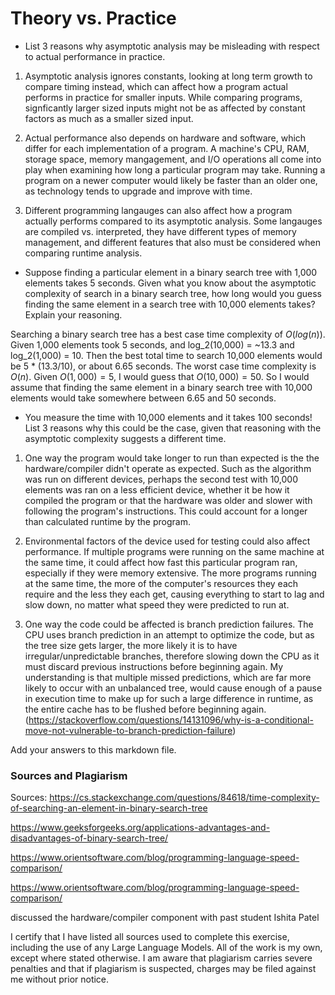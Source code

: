 # Theory vs. Practice

- List 3 reasons why asymptotic analysis may be misleading with respect to
  actual performance in practice.

1. Asymptotic analysis ignores constants, looking at long term growth to compare 
timing instead, which can affect how a program actual performs in practice for smaller 
inputs. While comparing programs, signficantly larger sized inputs might not be as affected
by constant factors as much as a smaller sized input. 

3. Actual performance also depends on hardware and software, which differ for each 
implementation of a program. A machine's CPU, RAM, storage space, memory mangagement, and I/O
operations all come into play when examining how long a particular program may take. Running a
program on a newer computer would likely be faster than an older one, as technology tends to
upgrade and improve with time.

4. Different programming langauges can also affect how a program actually performs compared to
 its asymptotic analysis. Some langauges are compiled vs. interpreted, they have different types
of memory management, and different features that also must be considered when comparing runtime
analysis. 

- Suppose finding a particular element in a binary search tree with 1,000
  elements takes 5 seconds. Given what you know about the asymptotic complexity
  of search in a binary search tree, how long would you guess finding the same
  element in a search tree with 10,000 elements takes? Explain your reasoning.

Searching a binary search tree has a best case time complexity of $O(log(n))$. Given 1,000 elements took 5 seconds, 
and log_2(10,000) = ~13.3 and log_2(1,000) = 10. Then the best total time to search 10,000 elements would be 5 * (13.3/10), 
or about 6.65 seconds. The worst case time complexity is $O(n)$. Given $O(1,000) = 5$, I would guess that $O(10,000) = 50$.
So I would assume that finding the same element in a binary search tree with 10,000 elements would take somewhere between 6.65
and 50 seconds. 

- You measure the time with 10,000 elements and it takes 100 seconds! List 3
  reasons why this could be the case, given that reasoning with the asymptotic
  complexity suggests a different time.

1. One way the program would take longer to run than expected is the the hardware/compiler didn't operate as expected. Such as the algorithm was run on different devices, perhaps the second test with 10,000 elements was ran on a less efficient device, whether it be how it compiled the program or that the hardware was older and slower with following the program's instructions. This could account for a longer than calculated runtime by the program. 

2. Environmental factors of the device used for testing could also affect performance. If multiple programs were running on the same machine at the same time, it could affect how fast this particular program ran, especially if they were memory extensive. The more programs running at the same time, the more of the computer's resources they each require and the less they each get, causing everything to start to lag and slow down, no matter what speed they were predicted to run at. 

3. One way the code could be affected is branch prediction failures. The CPU uses branch prediction in an attempt to optimize the code, but as the tree size gets larger, the more likely it is to have irregular/unpredictable branches, therefore slowing down the CPU as it must discard previous instructions before beginning again. My understanding is that multiple missed predictions, which are far more likely to occur with an unbalanced tree, would cause enough of a pause in execution time to make up for such a large difference in runtime, as the entire cache has to be flushed before beginning again. (https://stackoverflow.com/questions/14131096/why-is-a-conditional-move-not-vulnerable-to-branch-prediction-failure) 

Add your answers to this markdown file.

### Sources and Plagiarism 
Sources: 
https://cs.stackexchange.com/questions/84618/time-complexity-of-searching-an-element-in-binary-search-tree

https://www.geeksforgeeks.org/applications-advantages-and-disadvantages-of-binary-search-tree/

https://www.orientsoftware.com/blog/programming-language-speed-comparison/

https://www.orientsoftware.com/blog/programming-language-speed-comparison/

discussed the hardware/compiler component with past student Ishita Patel

I certify that I have listed all sources used to complete this exercise, including the use of any Large Language Models. All of the work is my own, except where stated otherwise. I am aware that plagiarism carries severe penalties and that if plagiarism is suspected, charges may be filed against me without prior notice.
